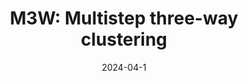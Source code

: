 ---
title: "M3W: Multistep three-way clustering"
collection: publications
permalink: /publication/paper-10_2022-09-17
date: 2024-04-1
venue: 'IEEE Transactions on Neural Networks and Learning Systems'
link: 'https://ieeexplore.ieee.org/abstract/document/9905659/'
paperurl: '/files/paper-10_2022-09-17/paper.pdf'
code: '/files/paper-10_2022-09-17/cite.bib'
github: 'https://github.com/Du-Team/M3W'
citation: 'Mingjing Du<sup>*</sup>,  Jingqi Zhao, Jiarui  Sun, Yongquan Dong.M3W: Multistep three-way clustering. <i>IEEE Transactions on Neural Networks and Learning Systems</i>, 2024, 35(4): 5627-5640.'
---